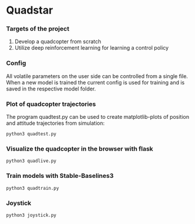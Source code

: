 # Quadstar

### Targets of the project

1. Develop a quadcopter from scratch
2. Utilize deep reinforcement learning for learning a control policy

### Config

All volatile parameters on the user side can be controlled from a single file.
When a new model is trained the current config is used for training and is saved in the respective model folder.

### Plot of quadcopter trajectories

The program quadtest.py can be used to create matplotlib-plots of position and attitude trajectories from simulation:

```
python3 quadtest.py
```

### Visualize the quadcopter in the browser with flask

```
python3 quadlive.py 
```

### Train models with Stable-Baselines3

```
python3 quadtrain.py
```

### Joystick

```
python3 joystick.py
```
